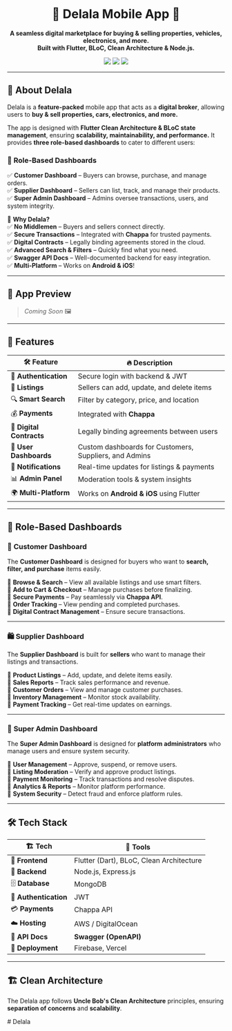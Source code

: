 <h1 align="center">🚀 Delala Mobile App 📱</h1>  

<p align="center">
  <b>A seamless digital marketplace for buying & selling properties, vehicles, electronics, and more.</b><br>
  <b>Built with Flutter, BLoC, Clean Architecture & Node.js.</b>
</p>  

<p align="center">
  <img src="https://img.shields.io/badge/Platform-Android%20%7C%20iOS-blue?style=for-the-badge&logo=flutter"/>
  <img src="https://img.shields.io/badge/Made%20with-Flutter-blue?style=for-the-badge&logo=flutter"/>
  <img src="https://img.shields.io/github/stars/your-username/Delala-Mobile?style=for-the-badge"/>
</p>  

---

## 🎯 About Delala  

Delala is a **feature-packed** mobile app that acts as a **digital broker**, allowing users to **buy & sell properties, cars, electronics, and more.**  

The app is designed with **Flutter Clean Architecture & BLoC state management**, ensuring **scalability, maintainability, and performance.** It provides **three role-based dashboards** to cater to different users:  

### 🏢 **Role-Based Dashboards**  
✅ **Customer Dashboard** – Buyers can browse, purchase, and manage orders.  
✅ **Supplier Dashboard** – Sellers can list, track, and manage their products.  
✅ **Super Admin Dashboard** – Admins oversee transactions, users, and system integrity.  

🌟 **Why Delala?**  
✅ **No Middlemen** – Buyers and sellers connect directly.  
✅ **Secure Transactions** – Integrated with **Chappa** for trusted payments.  
✅ **Digital Contracts** – Legally binding agreements stored in the cloud.  
✅ **Advanced Search & Filters** – Quickly find what you need.  
✅ **Swagger API Docs** – Well-documented backend for easy integration.  
✅ **Multi-Platform** – Works on **Android & iOS**!  

---

## 📱 App Preview  

> _Coming Soon_ 🖼️  

---

## 🚀 Features  

| 🛠️ Feature           | 🔥 Description |
|----------------------|--------------|
| 🔐 **Authentication** | Secure login with backend & JWT |
| 📌 **Listings** | Sellers can add, update, and delete items |
| 🔍 **Smart Search** | Filter by category, price, and location |
| 💰 **Payments** | Integrated with **Chappa** |
| 📜 **Digital Contracts** | Legally binding agreements between users |
| 🎨 **User Dashboards** | Custom dashboards for Customers, Suppliers, and Admins |
| 📩 **Notifications** | Real-time updates for listings & payments |
| 📊 **Admin Panel** | Moderation tools & system insights |
| 🌍 **Multi-Platform** | Works on **Android & iOS** using Flutter |

---

## 🏢 Role-Based Dashboards  

### 👥 **Customer Dashboard**  
The **Customer Dashboard** is designed for buyers who want to **search, filter, and purchase** items easily.  

🔹 **Browse & Search** – View all available listings and use smart filters.  
🔹 **Add to Cart & Checkout** – Manage purchases before finalizing.  
🔹 **Secure Payments** – Pay seamlessly via **Chappa API**.  
🔹 **Order Tracking** – View pending and completed purchases.  
🔹 **Digital Contract Management** – Ensure secure transactions.  

---

### 🛍️ **Supplier Dashboard**  
The **Supplier Dashboard** is built for **sellers** who want to manage their listings and transactions.  

🔹 **Product Listings** – Add, update, and delete items easily.  
🔹 **Sales Reports** – Track sales performance and revenue.  
🔹 **Customer Orders** – View and manage customer purchases.  
🔹 **Inventory Management** – Monitor stock availability.  
🔹 **Payment Tracking** – Get real-time updates on earnings.  

---

### 🔧 **Super Admin Dashboard**  
The **Super Admin Dashboard** is designed for **platform administrators** who manage users and ensure system security.  

🔹 **User Management** – Approve, suspend, or remove users.  
🔹 **Listing Moderation** – Verify and approve product listings.  
🔹 **Payment Monitoring** – Track transactions and resolve disputes.  
🔹 **Analytics & Reports** – Monitor platform performance.  
🔹 **System Security** – Detect fraud and enforce platform rules.  

---

## 🛠️ Tech Stack  

| 🏗️ Tech | 🔧 Tools |
|---------|---------|
| 🎨 **Frontend** | Flutter (Dart), BLoC, Clean Architecture |
| 💾 **Backend** | Node.js, Express.js |
| 🗄️ **Database** | MongoDB |
| 🔐 **Authentication** | JWT |
| 💳 **Payments** | Chappa API |
| ☁️ **Hosting** | AWS / DigitalOcean |
| 📜 **API Docs** | **Swagger (OpenAPI)** |
| 🚀 **Deployment** | Firebase, Vercel |

---

## 🏗️ Clean Architecture  

The Delala app follows **Uncle Bob's Clean Architecture** principles, ensuring **separation of concerns** and **scalability**.  

#   D e l a l a  
 